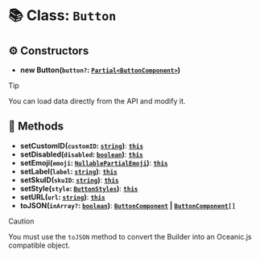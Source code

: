 # 📚 Class: `Button`

## ⚙️ Constructors

- **new Button(`button?`: [`Partial<ButtonComponent>`][ButtonComponentURL])**

> [!TIP]
> You can load data directly from the API and modify it.

## 🔧 Methods

- **setCustomID(`customID`: [`string`][StringURL])**: **[`this`][ThisURL]**
- **setDisabled(`disabled`: [`boolean`][BooleanURL])**: **[`this`][ThisURL]**
- **setEmoji(`emoji`: [`NullablePartialEmoji`][NullablePartialEmojiURL])**: **[`this`][ThisURL]**
- **setLabel(`label`: [`string`][StringURL])**: **[`this`][ThisURL]**
- **setSkuID(`skuID`: [`string`][StringURL])**: **[`this`][ThisURL]**
- **setStyle(`style`: [`ButtonStyles`][ButtonStylesURL])**: **[`this`][ThisURL]**
- **setURL(`url`: [`string`][StringURL])**: **[`this`][ThisURL]**
- **toJSON(`inArray?`: [`boolean`][BooleanURL])**: **[`ButtonComponent`][ButtonComponentURL] | [`ButtonComponent[]`][ButtonComponentURL]**

> [!CAUTION]
> You must use the `toJSON` method to convert the Builder into an Oceanic.js compatible object.

[BooleanURL]: https://developer.mozilla.org/en-US/docs/Web/JavaScript/Reference/Global_Objects/Boolean
[ButtonComponentURL]: https://docs.oceanic.ws/dev/types/Types_Channels.ButtonComponent.html
[ButtonStylesURL]: https://docs.oceanic.ws/dev/enums/Constants.ButtonStyles.html
[NullablePartialEmojiURL]: https://docs.oceanic.ws/dev/interfaces/Types_Guilds.NullablePartialEmoji.html
[StringURL]: https://developer.mozilla.org/en-US/docs/Web/JavaScript/Reference/Global_Objects/String
[ThisURL]: https://developer.mozilla.org/en-US/docs/Web/JavaScript/Reference/Operators/this
